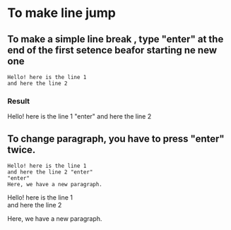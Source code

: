 # To make line jump  
## To make a simple line break , type "enter" at the end of the first setence beafor starting ne new one 

```
Hello! here is the line 1  
and here the line 2

```
### Result
Hello! here is the line 1 "enter"
and here the line 2

## To change paragraph, you have to press "enter" twice.

```
Hello! here is the line 1  
and here the line 2 "enter"
"enter"
Here, we have a new paragraph.

```
Hello! here is the line 1  
and here the line 2

Here, we have a new paragraph.


